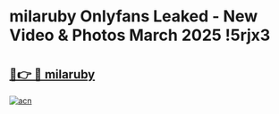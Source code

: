 # milaruby Onlyfans Leaked - New Video & Photos March 2025 !5rjx3

# <h2><a href="https://c9hhk0.iuczelnia.edu.pl?title=milaruby&ref=5rjx3">🔗👉 🔴 milaruby</a></h2>

[![acn](https://github.com/user-attachments/assets/0f9c940e-d8b0-45ae-aac7-cd30a18b3e1c)](https://c9hhk0.iuczelnia.edu.pl?title=milaruby&ref=5rjx3)

